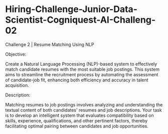 # Hiring-Challenge-Junior-Data-Scientist-Cogniquest-AI-Challeng-02

Challenge 2 | Resume Matching Using NLP

Objective:



Create a Natural Language Processing (NLP)-based system to effectively match candidate resumes with the most suitable job postings. This system aims to streamline the recruitment process by automating the assessment of candidate-job fit, enhancing both efficiency and accuracy in talent acquisition. 



Description:



Matching resumes to job postings involves analyzing and understanding the textual content of both candidates' resumes and job descriptions. Your task is to develop an intelligent system that evaluates compatibility based on skills, experience, qualifications, and other pertinent factors, thereby facilitating optimal pairing between candidates and job opportunities.

